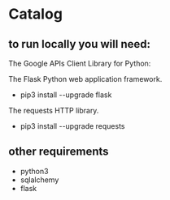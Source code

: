 # Catalog

## to run locally you will need:

The Google APIs Client Library for Python:

The Flask Python web application framework.

* pip3 install --upgrade flask

The requests HTTP library.

* pip3 install --upgrade requests


## other requirements
* python3
* sqlalchemy
* flask

